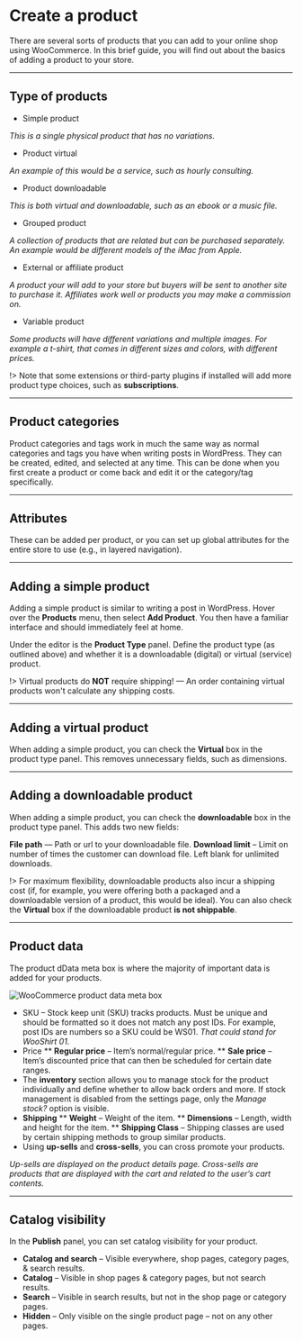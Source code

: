 # Create a product

There are several sorts of products that you can add to your online shop using WooCommerce. In this brief guide, you will find out about the basics of adding a product to your store.

<hr/>

## Type of products

* Simple product

*This is a single physical product that has no variations.*

* Product virtual

*An example of this would be a service, such as hourly consulting.*

* Product downloadable

*This is both virtual and downloadable, such as an ebook or a music file.*

* Grouped product

*A collection of products that are related but can be purchased separately. An example would be different models of the iMac from Apple.*

* External or affiliate product

*A product your will add to your store but buyers will be sent to another site to purchase it. Affiliates work well or products you may make a commission on.*

* Variable product

*Some products will have different variations and multiple images. For example a t-shirt, that comes in different sizes and colors, with different prices.*

!> Note that some extensions or third-party plugins if installed will add more product type choices, such as **subscriptions**.

<hr/>

## Product categories

Product categories and tags work in much the same way as normal categories and tags you have when writing posts in WordPress. They can be created, edited, and selected at any time. This can be done when you first create a product or come back and edit it or the category/tag specifically.

<hr/>

## Attributes

These can be added per product, or you can set up global attributes for the entire store to use (e.g., in layered navigation).

<hr/>

## Adding a simple product

Adding a simple product is similar to writing a post in WordPress. Hover over the **Products** menu, then select **Add Product**. You then have a familiar interface and should immediately feel at home.

Under the editor is the **Product Type** panel. Define the product type (as outlined above) and whether it is a downloadable (digital) or virtual (service) product.

!> Virtual products do **NOT** require shipping! — An order containing virtual products won't calculate any shipping costs.

<hr/>

## Adding a virtual product

When adding a simple product, you can check the **Virtual** box in the product type panel. This removes unnecessary fields, such as dimensions.

<hr/>

## Adding a downloadable product

When adding a simple product, you can check the **downloadable** box in the product type panel. This adds two new fields:

**File path** — Path or url to your downloadable file.
**Download limit** – Limit on number of times the customer can download file. Left blank for unlimited downloads.

!> For maximum flexibility, downloadable products also incur a shipping cost (if, for example, you were offering both a packaged and a downloadable version of a product, this would be ideal). You can also check the **Virtual** box if the downloadable product **is not shippable**.

<hr/>

## Product data

The product dData meta box is where the majority of important data is added for your products.

![WooCommerce product data meta box](img/woocommerce-product-data.png)

* SKU – Stock keep unit (SKU) tracks products. Must be unique and should be formatted so it does not match any post IDs. For example, post IDs are numbers so a SKU could be WS01.
*That could stand for WooShirt 01.*
* Price
** **Regular price** – Item’s normal/regular price.
** **Sale price** – Item’s discounted price that can then be scheduled for certain date ranges.
* The **inventory** section allows you to manage stock for the product individually and define whether to allow back orders and more. If stock management is disabled from the settings page, only the *Manage stock?* option is visible.
* **Shipping**
** **Weight** – Weight of the item.
** **Dimensions** – Length, width and height for the item.
** **Shipping Class** – Shipping classes are used by certain shipping methods to group similar products.
* Using **up-sells** and **cross-sells**, you can cross promote your products.

*Up-sells are displayed on the product details page.
Cross-sells are products that are displayed with the cart and related to the user’s cart contents.*

<hr/>

## Catalog visibility

In the **Publish** panel, you can set catalog visibility for your product.

* **Catalog and search** – Visible everywhere, shop pages, category pages, & search results.
* **Catalog** – Visible in shop pages & category pages, but not search results.
* **Search** – Visible in search results, but not in the shop page or category pages.
* **Hidden** – Only visible on the single product page – not on any other pages.
